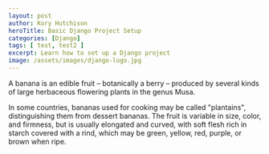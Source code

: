 ```yaml
---
layout: post
author: Kory Hutchison
heroTitle: Basic Django Project Setup
categories: [Django]
tags: [ test, test2 ]
excerpt: Learn how to set up a Django project
image: /assets/images/django-logo.jpg
---
```

A banana is an edible fruit – botanically a berry – produced by several kinds
of large herbaceous flowering plants in the genus Musa.

In some countries, bananas used for cooking may be called "plantains",
distinguishing them from dessert bananas. The fruit is variable in size, color,
and firmness, but is usually elongated and curved, with soft flesh rich in
starch covered with a rind, which may be green, yellow, red, purple, or brown
when ripe.
